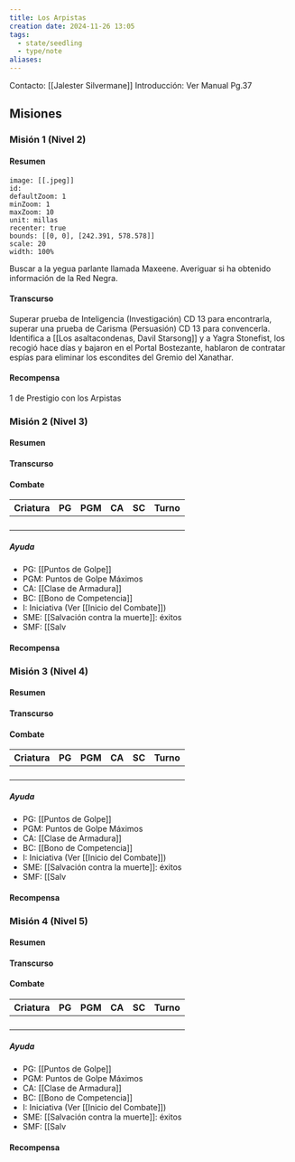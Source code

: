 ```yaml
---
title: Los Arpistas
creation date: 2024-11-26 13:05
tags:
  - state/seedling
  - type/note
aliases:
---
```

Contacto: [[Jalester Silvermane]]
Introducción: Ver Manual Pg.37

## Misiones

### Misión 1 (Nivel 2)

#### Resumen

```leaflet
image: [[.jpeg]]
id:
defaultZoom: 1
minZoom: 1
maxZoom: 10
unit: millas
recenter: true
bounds: [[0, 0], [242.391, 578.578]]
scale: 20
width: 100%
```
Buscar a la yegua parlante llamada Maxeene. Averiguar si ha obtenido información de la Red Negra.

#### Transcurso

Superar prueba de Inteligencia (Investigación) CD 13 para encontrarla, superar una prueba de Carisma (Persuasión) CD 13 para convencerla. Identifica a [[Los asaltacondenas, Davil Starsong]] y a Yagra Stonefist, los recogió hace días y bajaron en el Portal Bostezante, hablaron de contratar espías para eliminar los escondites del Gremio del Xanathar.

#### Recompensa

1 de Prestigio con los Arpistas


### Misión 2 (Nivel 3)


#### Resumen
#### Transcurso


#### Combate

| Criatura | PG  | PGM | CA  | SC  | Turno |
| -------- | --- | --- | --- | --- | ----- |
|          |     |     |     |     |       |
|          |     |     |     |     |       |
|          |     |     |     |     |       |
|          |     |     |     |     |       |
##### Ayuda
- PG: [[Puntos de Golpe]]
- PGM: Puntos de Golpe Máximos
- CA: [[Clase de Armadura]]
- BC: [[Bono de Competencia]]
- I: Iniciativa (Ver [[Inicio del Combate]])
- SME: [[Salvación contra la muerte]]: éxitos
- SMF: [[Salv

#### Recompensa


### Misión 3 (Nivel 4)


#### Resumen
#### Transcurso


#### Combate

| Criatura | PG  | PGM | CA  | SC  | Turno |
| -------- | --- | --- | --- | --- | ----- |
|          |     |     |     |     |       |
|          |     |     |     |     |       |
|          |     |     |     |     |       |
|          |     |     |     |     |       |
##### Ayuda
- PG: [[Puntos de Golpe]]
- PGM: Puntos de Golpe Máximos
- CA: [[Clase de Armadura]]
- BC: [[Bono de Competencia]]
- I: Iniciativa (Ver [[Inicio del Combate]])
- SME: [[Salvación contra la muerte]]: éxitos
- SMF: [[Salv
#### Recompensa


### Misión 4 (Nivel 5)


#### Resumen
#### Transcurso


#### Combate

| Criatura | PG  | PGM | CA  | SC  | Turno |
| -------- | --- | --- | --- | --- | ----- |
|          |     |     |     |     |       |
|          |     |     |     |     |       |
|          |     |     |     |     |       |
|          |     |     |     |     |       |
##### Ayuda
- PG: [[Puntos de Golpe]]
- PGM: Puntos de Golpe Máximos
- CA: [[Clase de Armadura]]
- BC: [[Bono de Competencia]]
- I: Iniciativa (Ver [[Inicio del Combate]])
- SME: [[Salvación contra la muerte]]: éxitos
- SMF: [[Salv
#### Recompensa

